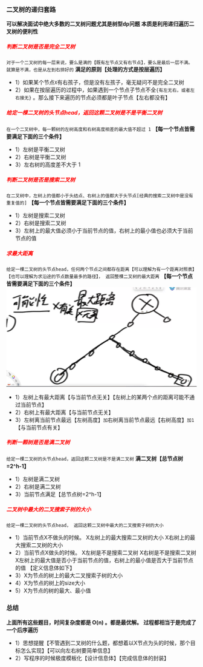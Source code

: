### 二叉树的递归套路
**可以解决面试中绝大多数的二叉树问题尤其是树型dp问题** **本质是利用递归遍历二叉树的便利性**

##### <font color="red">判断二叉树是否是完全二叉树</font>
`对于一个二叉树的每一层来说，要么是满的【既有左节点又有右节点】，要么是最后一层不满。就算是不满，也是从左到右排好的`
**满足的原则【处理的方式是按层遍历】**
* 1）如果某个节点`X`有右孩子，但是没有左孩子，毫无疑问不是完全二叉树
* 2）如果在按层遍历的过程中，如果遇到一个节点子节点不全`{有左无右，或者左右接无}` 。那么接下来遍历的节点必须都是叶子节点【左右都没有】


##### <font color="red">给定一棵二叉树的头节点head，返回这颗二叉树是不是平衡二叉树</font>
`在一个二叉树中，每一颗树的左树高度和右树高度相差的最大值不超过 1`
**【每一个节点皆需要满足下面的三个条件】**
* 1）左树是平衡二叉树
* 2）右树是平衡二叉树
* 3）左右树的高度差不大于 1

##### <font color="red">判断二叉树是否是搜索二叉树</font>
`在二叉树中，左树上的值都小于头结点、右树上的值都大于头节点[经典的搜索二叉树中是没有重复值的]`
**【每一个节点皆需要满足下面的三个条件】**
* 1）左树是搜索二叉树
* 2）右树是搜索二叉树
* 3）左树上的最大值必须小于当前节点的值，右树上的最小值也必须大于当前节点的值

##### <font color="red">求最大距离</font>
`给定一棵二叉树的头节点head，任何两个节点之间都存在距离【可以理解为有一个距离对照表】【也可以理解为求沿途的节点数量最多的路径】， 返回整棵二叉树的最大距离`
**【每一个节点皆需要满足下面的三个条件】**
![最大距离图解](最大距离图解.png)
* 1）左树上有最大距离【与当前节点无关】【左树上的某两个点的距离可能不通过当前节点】
* 2）右树上有最大距离【与当前节点无关】
* 3）左树离当前节点最远【左树高度】`加`右树离当前节点最远【右树高度】`加1` 【与当前节点有关】

##### <font color="red">判断一颗树是否是满二叉树</font>
`给定一棵二叉树的头节点head，返回这颗二叉树是不是满二叉树`
**满二叉树【总节点树=2^h-1】**
* 1）左树是满二叉树
* 2）右树是满二叉树
* 3）当前节点满足【总节点树=2^h-1】

##### <font color="red">二叉树中最大的二叉搜索子树的大小</font>
`给定一棵二叉树的头节点head， 返回这颗二叉树中最大的二叉搜索子树的大小`
* 1）当前节点X不做头的时候。
    X左树上的最大搜索二叉树的大小
    X右树上的最大搜索二叉树的大小
* 2）当前节点X做头的时候。
    X左树是不是搜索二叉树
    X右树是不是搜索二叉树
    X左树上的最大值是否小于当前节点的值，右树上的最小值是否大于当前节点的值
【定义信息体如下】  
* 3）X为节点的树上的最大二叉搜索子树的大小
* 4）X为节点的树上的size大小
* 5）X为节点的树的最大、最小值


### 总结
**上面所有这些题目，时间复杂度都是 O(n) 。都是最优解。**
**过程都相当于是完成了一个后序遍历**
* 1）思想提醒【不管遇到二叉树的什么题，都想着以X节点为头的时候，那个目标怎么实现】【可以向左右树要简单信息】
* 2）写程序的时候极度模板化【设计信息体】【完成信息体的封装】
